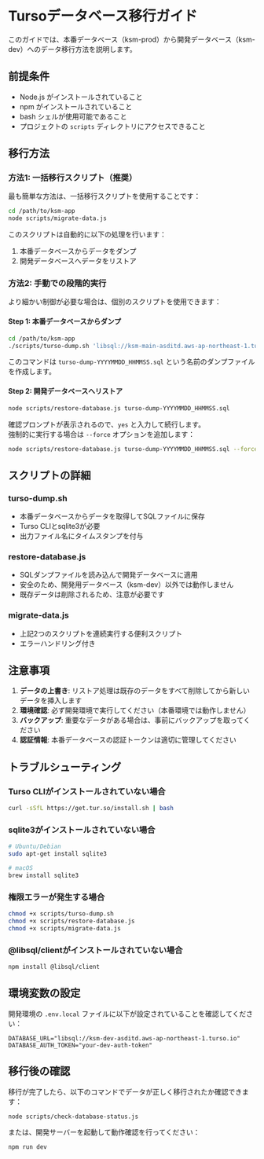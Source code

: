 # Tursoデータベース移行ガイド

このガイドでは、本番データベース（ksm-prod）から開発データベース（ksm-dev）へのデータ移行方法を説明します。

## 前提条件

- Node.js がインストールされていること
- npm がインストールされていること  
- bash シェルが使用可能であること
- プロジェクトの `scripts` ディレクトリにアクセスできること

## 移行方法

### 方法1: 一括移行スクリプト（推奨）

最も簡単な方法は、一括移行スクリプトを使用することです：

```bash
cd /path/to/ksm-app
node scripts/migrate-data.js
```

このスクリプトは自動的に以下の処理を行います：
1. 本番データベースからデータをダンプ
2. 開発データベースへデータをリストア

### 方法2: 手動での段階的実行

より細かい制御が必要な場合は、個別のスクリプトを使用できます：

#### Step 1: 本番データベースからダンプ

```bash
cd /path/to/ksm-app
./scripts/turso-dump.sh 'libsql://ksm-main-asditd.aws-ap-northeast-1.turso.io' 'eyJhbGciOiJFZERTQSIsInR5cCI6IkpXVCJ9.eyJhIjoicnciLCJpYXQiOjE3NTY0NjIwODcsImlkIjoiOTYxYzExMWMtZWRkZS00NGFhLTljZmYtMWE3OTBkNDZjMDQzIiwicmlkIjoiZjBlZGMzZDgtYzBhYS00ZjBjLThiMWYtNDdiN2JmMTQ4Y2JiIn0.rWO9p3UvjUKogEB7Dd3YQKiIBkHzgdL8xaXISyZkw9nPfOlQ_mlNIAkMK6YP3DIRNPQhvDmReLNqpC4-ayJ1Bg'
```

このコマンドは `turso-dump-YYYYMMDD_HHMMSS.sql` という名前のダンプファイルを作成します。

#### Step 2: 開発データベースへリストア

```bash
node scripts/restore-database.js turso-dump-YYYYMMDD_HHMMSS.sql
```

確認プロンプトが表示されるので、`yes` と入力して続行します。  
強制的に実行する場合は `--force` オプションを追加します：

```bash
node scripts/restore-database.js turso-dump-YYYYMMDD_HHMMSS.sql --force
```

## スクリプトの詳細

### turso-dump.sh
- 本番データベースからデータを取得してSQLファイルに保存
- Turso CLIとsqlite3が必要
- 出力ファイル名にタイムスタンプを付与

### restore-database.js
- SQLダンプファイルを読み込んで開発データベースに適用
- 安全のため、開発用データベース（ksm-dev）以外では動作しません
- 既存データは削除されるため、注意が必要です

### migrate-data.js
- 上記2つのスクリプトを連続実行する便利スクリプト
- エラーハンドリング付き

## 注意事項

1. **データの上書き**: リストア処理は既存のデータをすべて削除してから新しいデータを挿入します
2. **環境確認**: 必ず開発環境で実行してください（本番環境では動作しません）
3. **バックアップ**: 重要なデータがある場合は、事前にバックアップを取ってください
4. **認証情報**: 本番データベースの認証トークンは適切に管理してください

## トラブルシューティング

### Turso CLIがインストールされていない場合
```bash
curl -sSfL https://get.tur.so/install.sh | bash
```

### sqlite3がインストールされていない場合
```bash
# Ubuntu/Debian
sudo apt-get install sqlite3

# macOS
brew install sqlite3
```

### 権限エラーが発生する場合
```bash
chmod +x scripts/turso-dump.sh
chmod +x scripts/restore-database.js
chmod +x scripts/migrate-data.js
```

### @libsql/clientがインストールされていない場合
```bash
npm install @libsql/client
```

## 環境変数の設定

開発環境の `.env.local` ファイルに以下が設定されていることを確認してください：

```env
DATABASE_URL="libsql://ksm-dev-asditd.aws-ap-northeast-1.turso.io"
DATABASE_AUTH_TOKEN="your-dev-auth-token"
```

## 移行後の確認

移行が完了したら、以下のコマンドでデータが正しく移行されたか確認できます：

```bash
node scripts/check-database-status.js
```

または、開発サーバーを起動して動作確認を行ってください：

```bash
npm run dev
```
